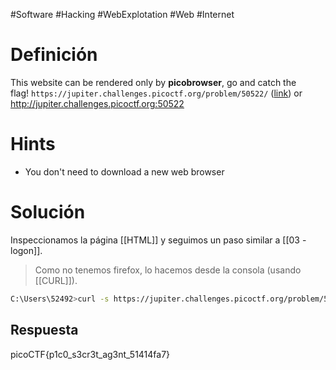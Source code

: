#Software #Hacking #WebExplotation #Web #Internet 
# Definición
This website can be rendered only by **picobrowser**, go and catch the flag! `https://jupiter.challenges.picoctf.org/problem/50522/` ([link](https://jupiter.challenges.picoctf.org/problem/50522/)) or http://jupiter.challenges.picoctf.org:50522
# Hints
- You don't need to download a new web browser
# Solución
Inspeccionamos la página [[HTML]] y seguimos un paso similar a [[03 - logon]].
>Como no tenemos firefox, lo hacemos desde la consola (usando [[CURL]]).

```bash
C:\Users\52492>curl -s https://jupiter.challenges.picoctf.org/problem/50522/flag -H "User-Agent: picobrowser"
```
## Respuesta
picoCTF{p1c0_s3cr3t_ag3nt_51414fa7}